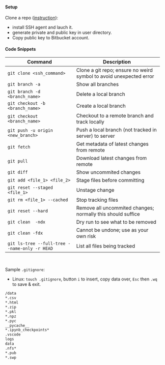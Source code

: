 #### Setup

Clone a repo ([instruction](https://support.atlassian.com/bitbucket-cloud/docs/set-up-personal-ssh-keys-on-linux/)):
- install SSH agent and lauch it.
- generate private and public key in user directory.
- Copy public key to Bitbucket account.

#### Code Snippets

| Command | Description |
| -------- | -------- |
| `git clone <ssh_command>`| Clone a git repo; ensure no weird symbol to avoid unexpected error|
| `git branch -a`| Show all branches|
| `git branch -d <branch_name>`| Delete a local branch|
| `git checkout -b <branch_name>`| Create a local branch|
| `git checkout <branch_name>` | Checkout to a remote branch and track locally|
| `git push -u origin <new_branch>` | Push a local branch (not tracked in server) to server|
| `git fetch`| Get metadata of latest changes from remote|
| `git pull`| Download latest changes from remote|
| `git diff`| Show uncommited changes|
| `git add <file_1> <file_2>`| Stage files before committing|
| `git reset --staged <file_1>`| Unstage change|
| `git rm <file_1> --cached`| Stop tracking files|
| `git reset --hard`| Remove all uncommited changes; normally this should suffice|
| `git clean  -ndx`| Dry run to see what to be removed|
| `git clean -fdx`| Cannot be undone; use as your own risk|
| `git ls-tree --full-tree --name-only -r HEAD`| List all files being tracked|

<br>

Sample `.gitignore`:
- Linux: `touch .gitignore`, button `i` to insert, copy data over, `Esc` then `.wq` to save & exit.

```bash
/data
*.csv
*.html
*.zip
*.pkl
*.npz
*.pyc
__pycache__
*.ipynb_checkpoints*
.vscode
logs
data
.nfs*
*.pub
*.swp

```